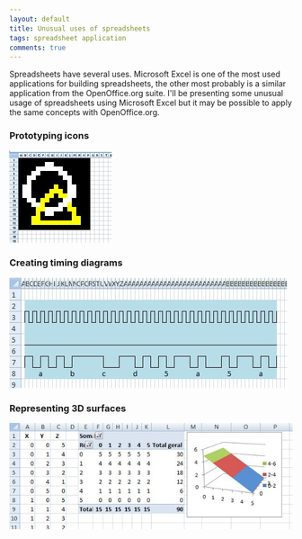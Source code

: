 ```yaml
---
layout: default
title: Unusual uses of spreadsheets
tags: spreadsheet application
comments: true
---
```


Spreadsheets have several uses. Microsoft Excel is one of the most used applications for building spreadsheets, the other most probably is a similar application from the OpenOffice.org suite. I'll be presenting some unusual usage of spreadsheets using Microsoft Excel but it may be possible to apply the same concepts with OpenOffice.org.

### Prototyping icons

![Icon editor](/assets/img/excel-icon-editor.jpg)

### Creating timing diagrams

![Timing Diagram](/assets/img/excel-timing-diagram.jpg)

### Representing 3D surfaces

![3D Surface](/assets/img/excel-3d-surface-viewer.jpg)
